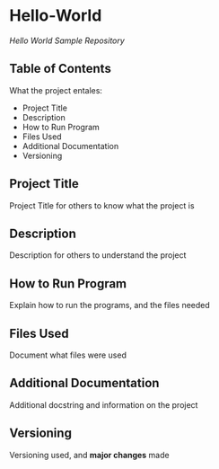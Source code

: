 # Hello-World
*Hello World Sample Repository*
## Table of Contents
What the project entales:
- Project Title
- Description
- How to Run Program
- Files Used
- Additional Documentation
- Versioning
## Project Title
Project Title for others to know what the project is
## Description
Description for others to understand the project
## How to Run Program
Explain how to run the programs, and the files needed
## Files Used
Document what files were used
## Additional Documentation
Additional docstring and information on the project
## Versioning
Versioning used, and **major changes** made

